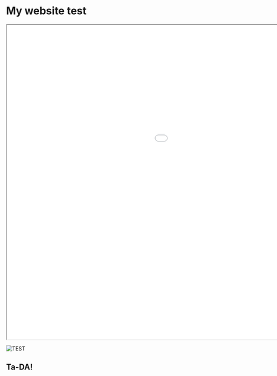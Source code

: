 
# My website test

<iframe src="jh_webmap/index.html" height=850 width=1400></iframe>

![TEST](img/paint_burned1.jpg)

## Ta-DA!
